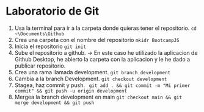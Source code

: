 # Laboratorio de Git
1. Usa la terminal para ir a la carpeta donde quieras tener el repositorio.
   ``` cd ~\Documents\Github ```
2. Crea una carpeta con el nombre del repositorio
   ``` mkidr BootcampJS ```
3. Inicia el repositorio
   ``` git init ```
4. Sube el repositorio a github. -> En este caso he utilizado la aplicacion de Github Desktop, he abierto la carpeta con la aplicacion y le he dado a publicar repositorio.
5. Crea una rama llamada development.
   ``` git branch development ```
6. Cambia a la branch Development.
   ``` git checkout development ```
7. Stagea, haz commit y push.
   ``` git add . && git commit -m "Mi primer commit" && git push -u origin development```
8. Mergea la branch development en main
   ``` git checkout main && git merge development && git push ```